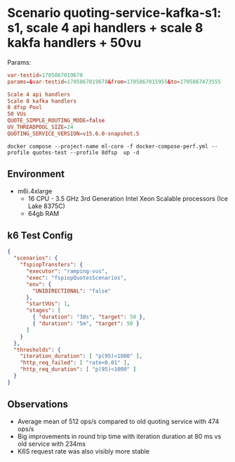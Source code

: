 # Scenario quoting-service-kafka-s1: s1, scale 4 api handlers + scale 8 kakfa handlers + 50vu

Params:
```conf
var-testid=1705867019678
params=&var-testid=1705867019678&from=1705867015955&to=1705867473555

Scale 4 api handlers
Scale 8 kafka handlers
8 dfsp Pool
50 VUs
QUOTE_SIMPLE_ROUTING_MODE=false
UV_THREADPOOL_SIZE=24
QUOTING_SERVICE_VERSION=v15.6.0-snapshot.5
```

```
docker compose --project-name ml-core -f docker-compose-perf.yml --profile quotes-test --profile 8dfsp  up -d
```

## Environment

- m6i.4xlarge
  - 16 CPU - 3.5 GHz 3rd Generation Intel Xeon Scalable processors (Ice Lake 8375C)
  - 64gb RAM


## k6 Test Config

```json
{
  "scenarios": {
    "fspiopTransfers": {
      "executor": "ramping-vus",
      "exec": "fspiopQuotesScenarios",
      "env": {
        "UNIDIRECTIONAL": "false"
      },
      "startVUs": 1,
      "stages": [
        { "duration": "30s", "target": 50 },
        { "duration": "5m", "target": 50 }
      ]
    }
  },
  "thresholds": {
    "iteration_duration": [ "p(95)<1000" ],
    "http_req_failed": [ "rate<0.01" ],
    "http_req_duration": [ "p(95)<1000" ]
  }
}
```

## Observations
- Average mean of 512 ops/s compared to old quoting service with 474 ops/s
- Big improvements in round trip time with iteration duration at 80 ms vs old service with 234ms
- K6S request rate was also visibly more stable

